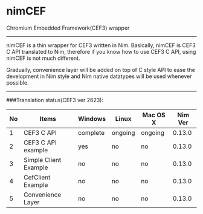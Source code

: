 # nimCEF

Chromium Embedded Framework(CEF3) wrapper

---

nimCEF is a thin wrapper for CEF3 written in Nim.
Basically, nimCEF is CEF3 C API translated to Nim, therefore
if you know how to use CEF3 C API, using nimCEF is not much different.

Gradually, convenience layer will be added on top of C style API to ease
the development in Nim style and Nim native datatypes will be used whenever possible.

---

###Translation status(CEF3 ver 2623):

| No | Items                 | Windows  | Linux   | Mac OS X | Nim Ver |
|----|-----------------------|----------|---------|----------|---------|
| 1  | CEF3 C API            | complete | ongoing | ongoing  | 0.13.0  |
| 2  | CEF3 C API example    | yes      | no      | no       | 0.13.0  |
| 3  | Simple Client Example | no       | no      | no       | 0.13.0  |
| 4  | CefClient Example     | no       | no      | no       | 0.13.0  |
| 5  | Convenience Layer     | no       | no      | no       | 0.13.0  |
